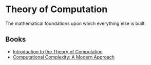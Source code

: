 # Theory of Computation

The mathematical foundations upon which everything else is built.

## Books
- [Introduction to the Theory of Computation](Sipser.md)
- [Computational Complexity: A Modern Approach](BarakArora.md)
